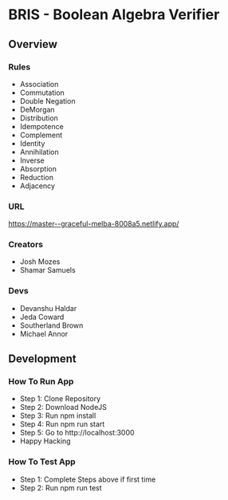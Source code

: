 # BRIS - Boolean Algebra Verifier

## Overview
 
### Rules
* Association
* Commutation
* Double Negation
* DeMorgan
* Distribution
* Idempotence
* Complement
* Identity
* Annihilation
* Inverse
* Absorption
* Reduction
* Adjacency

### URL
https://master--graceful-melba-8008a5.netlify.app/

### Creators
* Josh Mozes
* Shamar Samuels

### Devs
* Devanshu Haldar
* Jeda Coward
* Southerland Brown
* Michael Annor

## Development

### How To Run App
* Step 1: Clone Repository
* Step 2: Download NodeJS
* Step 3: Run npm install
* Step 4: Run npm run start
* Step 5: Go to http://localhost:3000
* Happy Hacking

### How To Test App
* Step 1: Complete Steps above if first time
* Step 2: Run npm run test
